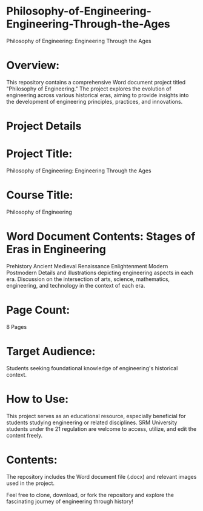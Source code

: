 # Philosophy-of-Engineering-Engineering-Through-the-Ages
Philosophy of Engineering: Engineering Through the Ages

# Overview:
This repository contains a comprehensive Word document project titled "Philosophy of Engineering." The project explores the evolution of engineering across various historical eras, aiming to provide insights into the development of engineering principles, practices, and innovations.

# Project Details
# Project Title:
Philosophy of Engineering: Engineering Through the Ages
# Course Title:
Philosophy of Engineering
# Word Document Contents: Stages of Eras in Engineering
Prehistory
Ancient
Medieval
Renaissance
Enlightenment
Modern
Postmodern
Details and illustrations depicting engineering aspects in each era.
Discussion on the intersection of arts, science, mathematics, engineering, and technology in the context of each era.
# Page Count:
8 Pages
# Target Audience:
Students seeking foundational knowledge of engineering's historical context.
# How to Use:
This project serves as an educational resource, especially beneficial for students studying engineering or related disciplines. SRM University students under the 21 regulation are welcome to access, utilize, and edit the content freely.

# Contents:
The repository includes the Word document file (.docx) and relevant images used in the project.

Feel free to clone, download, or fork the repository and explore the fascinating journey of engineering through history!
